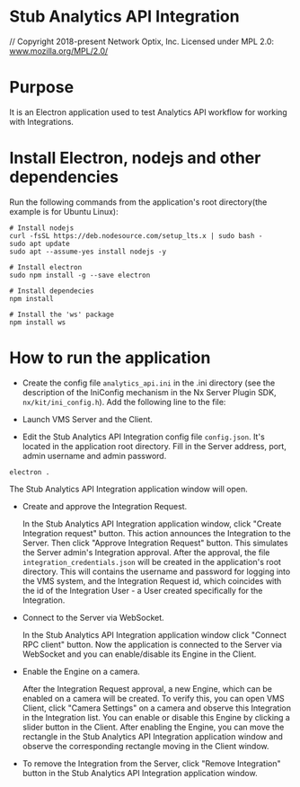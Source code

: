 # Stub Analytics API Integration

// Copyright 2018-present Network Optix, Inc. Licensed under MPL 2.0: www.mozilla.org/MPL/2.0/

# Purpose

It is an Electron application used to test Analytics API workflow for working with Integrations.

# Install Electron, nodejs and other dependencies

Run the following commands from the application's root directory(the example is for Ubuntu Linux):
```
# Install nodejs
curl -fsSL https://deb.nodesource.com/setup_lts.x | sudo bash -
sudo apt update
sudo apt --assume-yes install nodejs -y

# Install electron
sudo npm install -g --save electron

# Install dependecies
npm install

# Install the 'ws' package
npm install ws
```

# How to run the application

- Create the config file `analytics_api.ini` in the .ini directory (see the description of the
    IniConfig mechanism in the Nx Server Plugin SDK, `nx/kit/ini_config.h`). Add the following line
    to the file:

- Launch VMS Server and the Client.

- Edit the Stub Analytics API Integration config file `config.json`. It's located in the
    application root directory. Fill in the Server address, port, admin username and admin
    password.
```
electron .
```
The Stub Analytics API Integration application window will open.

- Create and approve the Integration Request.

    In the Stub Analytics API Integration application window, click "Create Integration request"
    button. This action announces the Integration to the Server. Then click "Approve Integration
    Request" button. This simulates the Server admin's Integration approval. After the approval,
    the file `integration_credentials.json` will be created in the application's root directory.
    This will contains the username and password for logging into the VMS system, and the
    Integration Request id, which coincides with the id of the Integration User - a User created
    specifically for the Integration.

- Connect to the Server via WebSocket.

    In the Stub Analytics API Integration application window click "Connect RPC client" button. Now
    the application is connected to the Server via WebSocket and you can enable/disable its Engine
    in the Client.

- Enable the Engine on a camera.

    After the Integration Request approval, a new Engine, which can be enabled on a camera will be
    created. To verify this, you can open VMS Client, click "Camera Settings" on a camera and
    observe this Integration in the Integration list. You can enable or disable this Engine by
    clicking a slider button in the Client. After enabling the Engine, you can move the rectangle
    in the Stub Analytics API Integration application window and observe the corresponding
    rectangle moving in the Client window.

- To remove the Integration from the Server, click "Remove Integration" button in the Stub
    Analytics API Integration application window.
